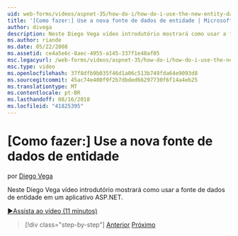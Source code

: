 ```yaml
---
uid: web-forms/videos/aspnet-35/how-do-i/how-do-i-use-the-new-entity-data-source
title: '[Como fazer:] Use a nova fonte de dados de entidade | Microsoft Docs'
author: divega
description: Neste Diego Vega vídeo introdutório mostrará como usar a fonte de dados de entidade em um aplicativo ASP.NET.
ms.author: riande
ms.date: 05/22/2008
ms.assetid: ce4a5e6c-8aec-4955-a145-337f1e48af05
msc.legacyurl: /web-forms/videos/aspnet-35/how-do-i/how-do-i-use-the-new-entity-data-source
msc.type: video
ms.openlocfilehash: 37f8dfb9b035f46d1a06c513b749fda64e9093d8
ms.sourcegitcommit: 45ac74e400f9f2b7dbded66297730f6f14a4eb25
ms.translationtype: MT
ms.contentlocale: pt-BR
ms.lasthandoff: 08/16/2018
ms.locfileid: "41825395"
---
```

<a name="how-do-i-use-the-new-entity-data-source"></a>[Como fazer:] Use a nova fonte de dados de entidade
====================
por [Diego Vega](https://github.com/divega)

Neste Diego Vega vídeo introdutório mostrará como usar a fonte de dados de entidade em um aplicativo ASP.NET.

[&#9654;Assista ao vídeo (11 minutos)](https://channel9.msdn.com/Blogs/ASP-NET-Site-Videos/how-do-i-use-the-new-entity-data-source)

> [!div class="step-by-step"]
> [Anterior](how-do-i-get-started-with-the-entity-framework.md)
> [Próximo](how-do-i-serialize-a-graph-with-the-entity-framework.md)
